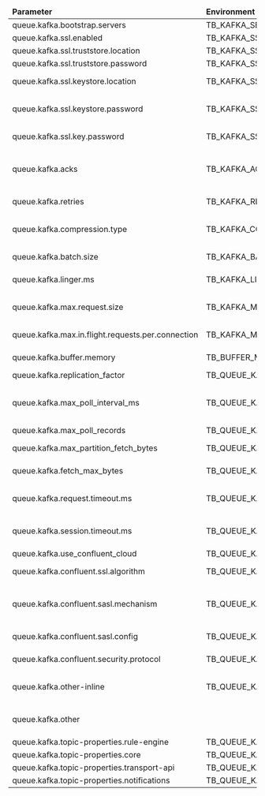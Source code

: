 <table>
  <thead>
      <tr>
          <td style="width: 25%"><b>Parameter</b></td><td style="width: 30%"><b>Environment Variable</b></td><td style="width: 15%"><b>Default Value</b></td><td style="width: 30%"><b>Description</b></td>
      </tr>
  </thead>
  <tbody>
      <tr>
          <td>queue.kafka.bootstrap.servers</td>
          <td>TB_KAFKA_SERVERS</td>
          <td>localhost:9092</td>
          <td>Kafka Bootstrap Servers</td>
      </tr>
      <tr>
          <td>queue.kafka.ssl.enabled</td>
          <td>TB_KAFKA_SSL_ENABLED</td>
          <td>false</td>
          <td>Enable/Disable SSL Kafka communication</td>
      </tr>
      <tr>
          <td>queue.kafka.ssl.truststore.location</td>
          <td>TB_KAFKA_SSL_TRUSTSTORE_LOCATION</td>
          <td></td>
          <td>The location of the trust store file</td>
      </tr>
      <tr>
          <td>queue.kafka.ssl.truststore.password</td>
          <td>TB_KAFKA_SSL_TRUSTSTORE_PASSWORD</td>
          <td></td>
          <td>The password of trust store file if specified</td>
      </tr>
      <tr>
          <td>queue.kafka.ssl.keystore.location</td>
          <td>TB_KAFKA_SSL_KEYSTORE_LOCATION</td>
          <td></td>
          <td>The location of the key store file. This is optional for client and can be used for two-way authentication for client</td>
      </tr>
      <tr>
          <td>queue.kafka.ssl.keystore.password</td>
          <td>TB_KAFKA_SSL_KEYSTORE_PASSWORD</td>
          <td></td>
          <td>The store password for the key store file. This is optional for client and only needed if ‘ssl.keystore.location’ is configured. Key store password is not supported for PEM format</td>
      </tr>
      <tr>
          <td>queue.kafka.ssl.key.password</td>
          <td>TB_KAFKA_SSL_KEY_PASSWORD</td>
          <td></td>
          <td>The password of the private key in the key store file or the PEM key specified in ‘keystore.key’</td>
      </tr>
      <tr>
          <td>queue.kafka.acks</td>
          <td>TB_KAFKA_ACKS</td>
          <td>all</td>
          <td>The number of acknowledgments the producer requires the leader to have received before considering a request complete. This controls the durability of records that are sent. The following settings are allowed:0,1 and all</td>
      </tr>
      <tr>
          <td>queue.kafka.retries</td>
          <td>TB_KAFKA_RETRIES</td>
          <td>1</td>
          <td>Number of retries. Resend any record whose send fails with a potentially transient error</td>
      </tr>
      <tr>
          <td>queue.kafka.compression.type</td>
          <td>TB_KAFKA_COMPRESSION_TYPE</td>
          <td>none</td>
          <td>The compression type for all data generated by the producer. The default is none (i.e. no compression). Valid values none or gzip</td>
      </tr>
      <tr>
          <td>queue.kafka.batch.size</td>
          <td>TB_KAFKA_BATCH_SIZE</td>
          <td>16384</td>
          <td>Default batch size. This setting gives the upper bound of the batch size to be sent</td>
      </tr>
      <tr>
          <td>queue.kafka.linger.ms</td>
          <td>TB_KAFKA_LINGER_MS</td>
          <td>1</td>
          <td>This variable creates a small amount of artificial delay—that is, rather than immediately sending out a record</td>
      </tr>
      <tr>
          <td>queue.kafka.max.request.size</td>
          <td>TB_KAFKA_MAX_REQUEST_SIZE</td>
          <td>1048576</td>
          <td>The maximum size of a request in bytes. This setting will limit the number of record batches the producer will send in a single request to avoid sending huge requests</td>
      </tr>
      <tr>
          <td>queue.kafka.max.in.flight.requests.per.connection</td>
          <td>TB_KAFKA_MAX_IN_FLIGHT_REQUESTS_PER_CONNECTION</td>
          <td>5</td>
          <td>The maximum number of unacknowledged requests the client will send on a single connection before blocking</td>
      </tr>
      <tr>
          <td>queue.kafka.buffer.memory</td>
          <td>TB_BUFFER_MEMORY</td>
          <td>33554432</td>
          <td>The total bytes of memory the producer can use to buffer records waiting to be sent to the server</td>
      </tr>
      <tr>
          <td>queue.kafka.replication_factor</td>
          <td>TB_QUEUE_KAFKA_REPLICATION_FACTOR</td>
          <td>1</td>
          <td>The multiple copies of data over the multiple brokers of Kafka</td>
      </tr>
      <tr>
          <td>queue.kafka.max_poll_interval_ms</td>
          <td>TB_QUEUE_KAFKA_MAX_POLL_INTERVAL_MS</td>
          <td>300000</td>
          <td>The maximum delay between invocations of poll() when using consumer group management. This places an upper bound on the amount of time that the consumer can be idle before fetching more records</td>
      </tr>
      <tr>
          <td>queue.kafka.max_poll_records</td>
          <td>TB_QUEUE_KAFKA_MAX_POLL_RECORDS</td>
          <td>8192</td>
          <td>The maximum number of records returned in a single call to poll()</td>
      </tr>
      <tr>
          <td>queue.kafka.max_partition_fetch_bytes</td>
          <td>TB_QUEUE_KAFKA_MAX_PARTITION_FETCH_BYTES</td>
          <td>16777216</td>
          <td>The maximum amount of data per-partition the server will return. Records are fetched in batches by the consumer</td>
      </tr>
      <tr>
          <td>queue.kafka.fetch_max_bytes</td>
          <td>TB_QUEUE_KAFKA_FETCH_MAX_BYTES</td>
          <td>134217728</td>
          <td>The maximum amount of data the server will return. Records are fetched in batches by the consumer</td>
      </tr>
      <tr>
          <td>queue.kafka.request.timeout.ms</td>
          <td>TB_QUEUE_KAFKA_REQUEST_TIMEOUT_MS</td>
          <td>30000</td>
          <td>The configuration controls the maximum amount of time the client will wait for the response of a request. By default, set 30 seconds</td>
      </tr>
      <tr>
          <td>queue.kafka.session.timeout.ms</td>
          <td>TB_QUEUE_KAFKA_SESSION_TIMEOUT_MS</td>
          <td>10000</td>
          <td>The timeout used to detect client failures when using Kafka’s group management facility. The client sends periodic heartbeats to indicate its liveness to the broker. By default, set 10 seconds</td>
      </tr>
      <tr>
          <td>queue.kafka.use_confluent_cloud</td>
          <td>TB_QUEUE_KAFKA_USE_CONFLUENT_CLOUD</td>
          <td>false</td>
          <td>Enable/Disable using of Confluent Cloud</td>
      </tr>
      <tr>
          <td>queue.kafka.confluent.ssl.algorithm</td>
          <td>TB_QUEUE_KAFKA_CONFLUENT_SSL_ALGORITHM</td>
          <td>https</td>
          <td>The endpoint identification algorithm used by clients to validate server host name. The default value is https</td>
      </tr>
      <tr>
          <td>queue.kafka.confluent.sasl.mechanism</td>
          <td>TB_QUEUE_KAFKA_CONFLUENT_SASL_MECHANISM</td>
          <td>PLAIN</td>
          <td>The mechanism used to authenticate Schema Registry requests. SASL/PLAIN should only be used with TLS/SSL as transport layer to ensure that clear passwords are not transmitted on the wire without encryption</td>
      </tr>
      <tr>
          <td>queue.kafka.confluent.sasl.config</td>
          <td>TB_QUEUE_KAFKA_CONFLUENT_SASL_JAAS_CONFIG</td>
          <td>org.apache.kafka.common.security.plain.PlainLoginModule required username="CLUSTER_API_KEY" password="CLUSTER_API_SECRET";</td>
          <td>Using JAAS Configuration for specifying multiple SASL mechanisms on a broker</td>
      </tr>
      <tr>
          <td>queue.kafka.confluent.security.protocol</td>
          <td>TB_QUEUE_KAFKA_CONFLUENT_SECURITY_PROTOCOL</td>
          <td>SASL_SSL</td>
          <td>Protocol used to communicate with brokers. Valid values are: PLAINTEXT, SSL, SASL_PLAINTEXT, SASL_SSL</td>
      </tr>
      <tr>
          <td>queue.kafka.other-inline</td>
          <td>TB_QUEUE_KAFKA_OTHER_PROPERTIES</td>
          <td></td>
          <td>In this section you can specify custom parameters (semicolon separated) for Kafka consumer/producer/admin # Example "metrics.recording.level:INFO;metrics.sample.window.ms:30000"</td>
      </tr>
      <tr>
          <td>queue.kafka.other</td>
          <td></td>
          <td></td>
          <td>DEPRECATED. In this section you can specify custom parameters for Kafka consumer/producer and expose the env variables to configure outside</td>
      </tr>
      <tr>
          <td>queue.kafka.topic-properties.rule-engine</td>
          <td>TB_QUEUE_KAFKA_RE_TOPIC_PROPERTIES</td>
          <td>retention.ms:604800000;segment.bytes:26214400;retention.bytes:1048576000;partitions:1;min.insync.replicas:1</td>
          <td>Kafka properties for Rule Engine topic</td>
      </tr>
      <tr>
          <td>queue.kafka.topic-properties.core</td>
          <td>TB_QUEUE_KAFKA_CORE_TOPIC_PROPERTIES</td>
          <td>retention.ms:604800000;segment.bytes:26214400;retention.bytes:1048576000;partitions:1;min.insync.replicas:1</td>
          <td>Kafka properties for Core topic</td>
      </tr>
      <tr>
          <td>queue.kafka.topic-properties.transport-api</td>
          <td>TB_QUEUE_KAFKA_TA_TOPIC_PROPERTIES</td>
          <td>retention.ms:604800000;segment.bytes:26214400;retention.bytes:1048576000;partitions:10;min.insync.replicas:1</td>
          <td>Kafka properties for Transport API topic</td>
      </tr>
      <tr>
          <td>queue.kafka.topic-properties.notifications</td>
          <td>TB_QUEUE_KAFKA_NOTIFICATIONS_TOPIC_PROPERTIES</td>
          <td>retention.ms:604800000;segment.bytes:26214400;retention.bytes:1048576000;partitions:1;min.insync.replicas:1</td>
          <td>Kafka properties for Notification topic</td>
      </tr>
  </tbody>
</table>
